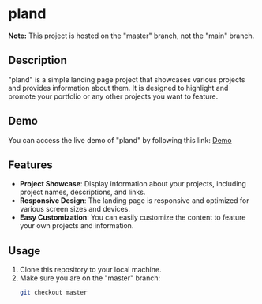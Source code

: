 # pland

**Note:** This project is hosted on the "master" branch, not the "main" branch.

## Description
"pland" is a simple landing page project that showcases various projects and provides information about them. It is designed to highlight and promote your portfolio or any other projects you want to feature.

## Demo
You can access the live demo of "pland" by following this link: [Demo](https://kiraxdesu.github.io/pLand/dist/main.html#projects)

## Features
- **Project Showcase**: Display information about your projects, including project names, descriptions, and links.
- **Responsive Design**: The landing page is responsive and optimized for various screen sizes and devices.
- **Easy Customization**: You can easily customize the content to feature your own projects and information.

## Usage
1. Clone this repository to your local machine.
2. Make sure you are on the "master" branch:
   ```bash
   git checkout master
